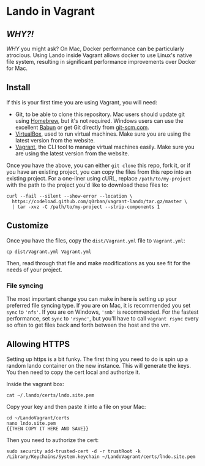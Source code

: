 # Lando in Vagrant

## _WHY?!_

_WHY_ you might ask? On Mac, Docker performance can be particularly atrocious.
Using Lando inside Vagrant allows docker to use Linux's native file system,
resulting in significant performance improvements over Docker for Mac.

## Install

If this is your first time you are using Vagrant, you will need:

* Git, to be able to clone this repository. Mac users should update git using
  [Homebrew](http://brew.sh), but it's not required. Windows users can use the
  excellent [Babun](http://babun.github.io) or get Git directly from
  [git-scm.com](https://git-scm.com).
* [VirtualBox](https://www.virtualbox.org), used to run virtual machines. Make
  sure you are using the latest version from the website.
* [Vagrant](https://www.vagrantup.com), the CLI tool to manage virtual
  machines easily. Make sure you are using the latest version from the website.
  
Once you have the above, you can either `git clone` this repo, fork it, or
if you have an existing project, you can copy the files from this repo into an
existing project. For a one-liner using cURL, replace `/path/to/my-project` with
the path to the project you'd like to download these files to:

```
curl --fail --silent --show-error --location \
  https://codeload.github.com/q0rban/vagrant-lando/tar.gz/master \
  | tar -xvz -C /path/to/my-project --strip-components 1
```

## Customize

Once you have the files, copy the `dist/Vagrant.yml` file to
`Vagrant.yml`:

```
cp dist/Vagrant.yml Vagrant.yml
```

Then, read through that file and make modifications as you see fit for the needs
of your project.

### File syncing

The most important change you can make in here is setting up your preferred file
syncing type. If you are on Mac, it is recommended you set `sync` to `'nfs'`. If
you are on Windows, `'smb'` is recommended. For the fastest performance, set
`sync` to `'rsync'`, but you'll have to call `vagrant rsync` every so often to
get files back and forth between the host and the vm.

## Allowing HTTPS

Setting up https is a bit funky.  The first thing you need to do is spin up a random
lando container on the new instance.  This will generate the keys.  You then need to
copy the cert local and authorize it.

Inside the vagrant box:
```
cat ~/.lando/certs/lndo.site.pem
```

Copy your key and then paste it into a file on your Mac:
```
cd ~/LandoVagrant/certs
nano lndo.site.pem
{{THEN COPY IT HERE AND SAVE}}
```

Then you need to authorize the cert:
```
sudo security add-trusted-cert -d -r trustRoot -k /Library/Keychains/System.keychain ~/LandoVagrant/certs/lndo.site.pem
```